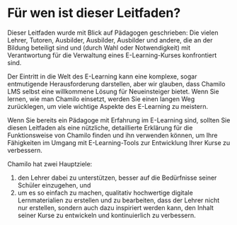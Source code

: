 # Für wen ist dieser Leitfaden?

Dieser Leitfaden wurde mit Blick auf Pädagogen geschrieben: Die vielen Lehrer, Tutoren, Ausbilder, Ausbilder, Ausbilder und andere, die an der Bildung beteiligt sind und \(durch Wahl oder Notwendigkeit\) mit Verantwortung für die Verwaltung eines E-Learning-Kurses konfrontiert sind.

Der Eintritt in die Welt des E-Learning kann eine komplexe, sogar entmutigende Herausforderung darstellen, aber wir glauben, dass Chamilo LMS selbst eine willkommene Lösung für Neueinsteiger bietet. Wenn Sie lernen, wie man Chamilo einsetzt, werden Sie einen langen Weg zurücklegen, um viele wichtige Aspekte des E-Learning zu meistern.

Wenn Sie bereits ein Pädagoge mit Erfahrung im E-Learning sind, sollten Sie diesen Leitfaden als eine nützliche, detaillierte Erklärung für die Funktionsweise von Chamilo finden und ihn verwenden können, um Ihre Fähigkeiten im Umgang mit E-Learning-Tools zur Entwicklung Ihrer Kurse zu verbessern.

Chamilo hat zwei Hauptziele:

1. den Lehrer dabei zu unterstützen, besser auf die Bedürfnisse seiner Schüler einzugehen, und
2. um es so einfach zu machen, qualitativ hochwertige digitale Lernmaterialien zu erstellen und zu bearbeiten, dass der Lehrer nicht nur erstellen, sondern auch dazu inspiriert werden kann, den Inhalt seiner Kurse zu entwickeln und kontinuierlich zu verbessern.